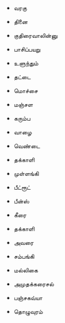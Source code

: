 

* வரகு
* தினை
* குதிரைவாலின்னு
* பாசிப்பயறு
* உளுந்தும்
* தட்டை
* மொச்சை

* மஞ்சள
* கரும்ப
* வாழை

* வெண்டை
* தக்காளி
* முள்ளங்கி
* பீட்ரூட்
* பீன்ஸ்
* கீரை
* தக்காளி
* அவரை

* சம்பங்கி
* மல்லிகை


* அமுதக்கரைசல்
* பஞ்சகவ்யா
* தொழுவுரம்
